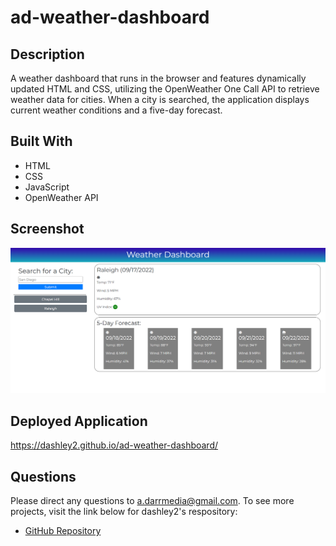 # ad-weather-dashboard

## Description
A weather dashboard that runs in the browser and features dynamically updated HTML and CSS, utilizing the OpenWeather One Call API to retrieve weather data for cities. When a city is searched, the application displays current weather conditions and a five-day forecast.

## Built With
- HTML
- CSS
- JavaScript
- OpenWeather API

## Screenshot
<img src="./assets/Image/WeatherDashboard.png"/>

## Deployed Application
https://dashley2.github.io/ad-weather-dashboard/

## Questions
Please direct any questions to a.darrmedia@gmail.com. To see more projects, visit the link below for dashley2's respository:
- [GitHub Repository](https://github.com/dashley2)